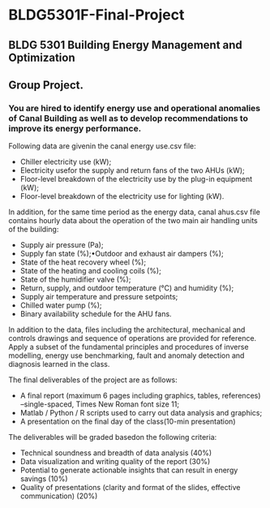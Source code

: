 # BLDG5301F-Final-Project

## BLDG 5301 Building Energy Management and Optimization

## Group Project.

### You are  hired to identify energy use  and  operational anomalies of Canal Building as well as to develop recommendations to improve its energy performance. 

Following data are givenin the canal energy use.csv file:

+ Chiller electricity use (kW);
+ Electricity usefor the supply and return fans of the two AHUs (kW);
+ Floor-level breakdown of the electricity use by the plug-in equipment (kW);
+ Floor-level breakdown of the electricity use for lighting (kW).

In addition, for the same time period as the energy data, canal ahus.csv file contains hourly data about the operation of the two main air handling units of the building:

+ Supply air pressure (Pa);
+ Supply fan state (%);•Outdoor and exhaust air dampers (%);
+ State of the heat recovery wheel (%);
+ State of the heating and cooling coils (%);
+ State of the humidifier valve (%);
+ Return, supply, and outdoor temperature (°C) and humidity (%);
+ Supply air temperature and pressure setpoints;
+ Chilled water pump (%);
+ Binary availability schedule for the AHU fans.

In addition to the data, files including the architectural, mechanical and controls drawings and sequence of operations are provided for reference. Apply   a   subset of the fundamental principles  and procedures  of  inverse  modelling, energy use benchmarking, fault and anomaly detection and diagnosis learned in the class.

The final deliverables of the project are as follows:

+ A final report (maximum 6 pages including graphics, tables, references) –single-spaced, Times New Roman font size 11;
+ Matlab / Python / R scripts used to carry out data analysis and graphics;
+ A presentation on the final day of the class(10-min presentation)

The deliverables will be graded basedon the following criteria:

+ Technical soundness and breadth of data analysis (40%)
+ Data visualization and writing quality of the report (30%)
+ Potential to generate actionable insights that can result in energy savings (10%)
+ Quality of presentations (clarity and format of the slides, effective communication) (20%)
